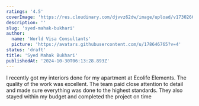 ```yaml
---
ratings: '4.5'
coverImage: 'https://res.cloudinary.com/djvvz62dw/image/upload/v1730266665/greywall/reviews/1730266616698_ohcgm3.png'
description: ''
slug: 'syed-mahak-bukhari'
author:
  name: 'World Visa Consultants'
  picture: 'https://avatars.githubusercontent.com/u/178646765?v=4'
status: 'draft'
title: 'Syed Mahak Bukhari'
publishedAt: '2024-10-30T06:13:28.893Z'
---
```


I recently got my interiors done for my apartment at Ecolife Elements. The quality of the work was excellent. The team paid close attention to detail and made sure everything was done to the highest standards. They also stayed within my budget and completed the project on time